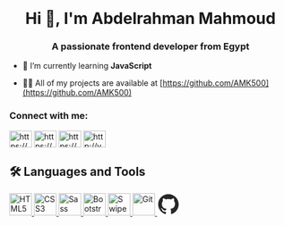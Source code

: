 <p  align="center">
  <img style="margin: auto;" src="https://i.pinimg.com/originals/37/9e/be/379ebe8f2a043833bededd41d4987cbd.gif" alt="" />
  <img style="margin: auto;" src="" alt="" />
</p>

<h1 align="center">Hi 👋, I'm Abdelrahman Mahmoud</h1>
<h3 align="center">A passionate frontend developer from Egypt</h3>


- 🌱 I’m currently learning **JavaScript**

- 👨‍💻 All of my projects are available at [https://github.com/AMK500](https://github.com/AMK500)

<h3 align="left">Connect with me:</h3>
<p align="left">
<a href="https://linkedin.com/in/https://www.linkedin.com/in/abdalrhman-mahmoud-2a9b452b5/" target="blank"><img align="center" src="https://raw.githubusercontent.com/rahuldkjain/github-profile-readme-generator/master/src/images/icons/Social/linked-in-alt.svg" alt="https://www.linkedin.com/in/abdalrhman-mahmoud-2a9b452b5/" height="30" width="40" /></a>
<a href="https://fb.com/https://www.facebook.com/profile.php?id=61551418656610" target="blank"><img align="center" src="https://raw.githubusercontent.com/rahuldkjain/github-profile-readme-generator/master/src/images/icons/Social/facebook.svg" alt="https://www.facebook.com/profile.php?id=61551418656610" height="30" width="40" /></a>
<a href="https://instagram.com/https://www.instagram.com/abdo.mk555/" target="blank"><img align="center" src="https://raw.githubusercontent.com/rahuldkjain/github-profile-readme-generator/master/src/images/icons/Social/instagram.svg" alt="https://www.instagram.com/abdo.mk555/" height="30" width="40" /></a>
<a href="https://www.youtube.com/c/http://youtube.com/@abdulrahman_mahmoud.886" target="blank"><img align="center" src="https://raw.githubusercontent.com/rahuldkjain/github-profile-readme-generator/master/src/images/icons/Social/youtube.svg" alt="http://youtube.com/@abdulrahman_mahmoud.886" height="30" width="40" /></a>
</p>

## 🛠️ Languages and Tools

<p align="left">

  <!-- HTML -->
  <a href="https://developer.mozilla.org/en-US/docs/Web/HTML" target="_blank">
    <img src="https://cdn.jsdelivr.net/gh/devicons/devicon/icons/html5/html5-original.svg" alt="HTML5" width="40" height="40"/>
  </a>
  
  <!-- CSS -->
  <a href="https://developer.mozilla.org/en-US/docs/Web/CSS" target="_blank">
    <img src="https://cdn.jsdelivr.net/gh/devicons/devicon/icons/css3/css3-original.svg" alt="CSS3" width="40" height="40"/>
  </a>

  <!-- Sass -->
  <a href="https://sass-lang.com/" target="_blank">
    <img src="https://cdn.jsdelivr.net/gh/devicons/devicon/icons/sass/sass-original.svg" alt="Sass" width="40" height="40"/>
  </a>

  <!-- Bootstrap -->
  <a href="https://getbootstrap.com/" target="_blank">
    <img src="https://cdn.jsdelivr.net/gh/devicons/devicon/icons/bootstrap/bootstrap-original.svg" alt="Bootstrap" width="40" height="40"/>
  </a>

  <!-- SwiperJS (معدل) -->
  <a href="https://swiperjs.com/" target="_blank">
    <img src="https://swiperjs.com/images/swiper-logo.svg" alt="SwiperJS" width="40" height="40"/>
  </a>

  <!-- Git -->
  <a href="https://git-scm.com/" target="_blank">
    <img src="https://cdn.jsdelivr.net/gh/devicons/devicon/icons/git/git-original.svg" alt="Git" width="40" height="40"/>
  </a>

  <!-- GitHub -->
  <a href="https://github.com/" target="_blank">
    <svg width="40" height="40" viewBox="0 0 40 40" fill="none" xmlns="http://www.w3.org/2000/svg">
<rect width="40" height="40" rx="20" fill="white"/>
<path d="M19.9998 1.66699C9.87067 1.66699 1.6665 9.87116 1.6665 20.0003C1.6665 28.1128 6.91442 34.9648 14.2019 37.394C15.1186 37.5545 15.4623 37.0045 15.4623 36.5232C15.4623 36.0878 15.4394 34.644 15.4394 33.1087C10.8332 33.9565 9.6415 31.9857 9.27484 30.9545C9.06859 30.4273 8.17484 28.8003 7.39567 28.3648C6.754 28.0212 5.83734 27.1732 7.37275 27.1503C8.8165 27.1273 9.84775 28.4795 10.1915 29.0295C11.8415 31.8023 14.4769 31.0232 15.5311 30.542C15.6915 29.3503 16.1728 28.5482 16.6998 28.0898C12.6207 27.6315 8.35817 26.0503 8.35817 19.0378C8.35817 17.044 9.06859 15.3941 10.2373 14.1107C10.054 13.6524 9.41234 11.7732 10.4207 9.25241C10.4207 9.25241 11.9561 8.77116 15.4623 11.1316C16.929 10.7191 18.4873 10.5128 20.0457 10.5128C21.604 10.5128 23.1623 10.7191 24.629 11.1316C28.1353 8.74824 29.6707 9.25241 29.6707 9.25241C30.679 11.7732 30.0373 13.6524 29.854 14.1107C31.0228 15.3941 31.7332 17.0212 31.7332 19.0378C31.7332 26.0732 27.4478 27.6315 23.3687 28.0898C24.0332 28.6628 24.6062 29.7628 24.6062 31.4815C24.6062 33.9337 24.5832 35.9045 24.5832 36.5232C24.5832 37.0045 24.927 37.5773 25.8437 37.394C33.0853 34.9648 38.3332 28.0898 38.3332 20.0003C38.3332 9.87116 30.129 1.66699 19.9998 1.66699Z" fill="#272727"/>
</svg>

  </a>

</p>



